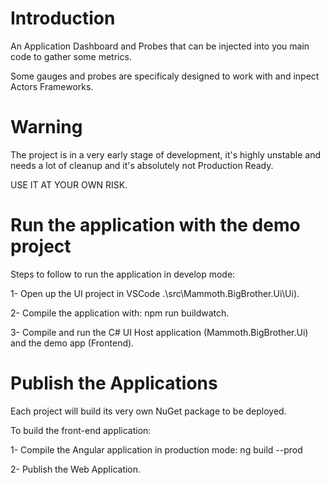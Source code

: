 # Introduction 

An Application Dashboard and Probes that can be injected into you main code to gather some metrics.

Some gauges and probes are specificaly designed to work with and inpect Actors Frameworks.

# Warning

The project is in a very early stage of development, it's highly unstable and needs a lot of cleanup and it's absolutely not Production Ready.

USE IT AT YOUR OWN RISK.

# Run the application with the demo project

Steps to follow to run the application in develop mode:

1- Open up the UI project in VSCode .\src\Mammoth.BigBrother.Ui\Ui).

2- Compile the application with: npm run buildwatch.

3- Compile and run the C# UI Host application (Mammoth.BigBrother.Ui) and the demo app (Frontend).

# Publish the Applications

Each project will build its very own NuGet package to be deployed.

To build the front-end application:

1- Compile the Angular application in production mode: ng build --prod

2- Publish the Web Application.
